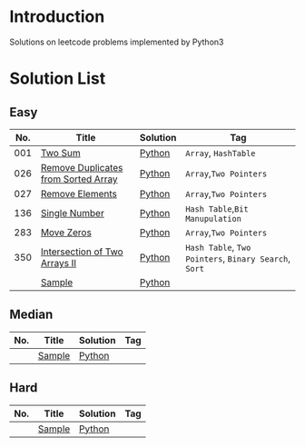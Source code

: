 # Introduction
Solutions on leetcode problems implemented by Python3

# Solution List
## Easy

| No.  | Title       | Solution | Tag                  |
| ---- | ----------- | -------- | -------------------- |
| 001  | [Two Sum](https://github.com/Vinccent/leetcode/blob/master/solution/001.Two%20Sum/Note.md) | [Python](https://github.com/Vinccent/leetcode/blob/master/solution/001.Two%20Sum/Solution.py)   | `Array`, `HashTable` |
| 026  | [Remove Duplicates from Sorted Array]()|[Python]()|`Array`,`Two Pointers`|
| 027  | [Remove Elements]()|[Python]()|`Array`,`Two Pointers`|
| 136  | [Single Number](https://github.com/Vinccent/leetcode/blob/master/solution/136.Single%20Number/Note.md) | [Python](https://github.com/Vinccent/leetcode/blob/master/solution/136.Single%20Number/Solution.py) | `Hash Table`,`Bit Manupulation`|
| 283  | [Move Zeros](https://github.com/Vinccent/leetcode/blob/master/solution/283.Move%20Zeros/Note.md)|[Python](https://github.com/Vinccent/leetcode/blob/master/solution/283.Move%20Zeros/Solution.py)|`Array`,`Two Pointers`|
| 350  | [Intersection of Two Arrays II](https://github.com/Vinccent/leetcode/blob/master/solution/350.Intersection%20of%20Two%20Arrays%20II/Note.md)            |  [Python](https://github.com/Vinccent/leetcode/blob/master/solution/350.Intersection%20of%20Two%20Arrays%20II/Solution.py)        |   `Hash Table`, `Two Pointers`, `Binary Search`, `Sort`                   |
|   | [Sample]()|[Python]()||

## Median
| No.  | Title | Solution | Tag  |
| ---- | ----- | -------- | ---- |
|   | [Sample]()|[Python]()||



## Hard
| No.  | Title | Solution | Tag  |
| ---- | ----- | -------- | ---- |
|   | [Sample]()|[Python]()||
